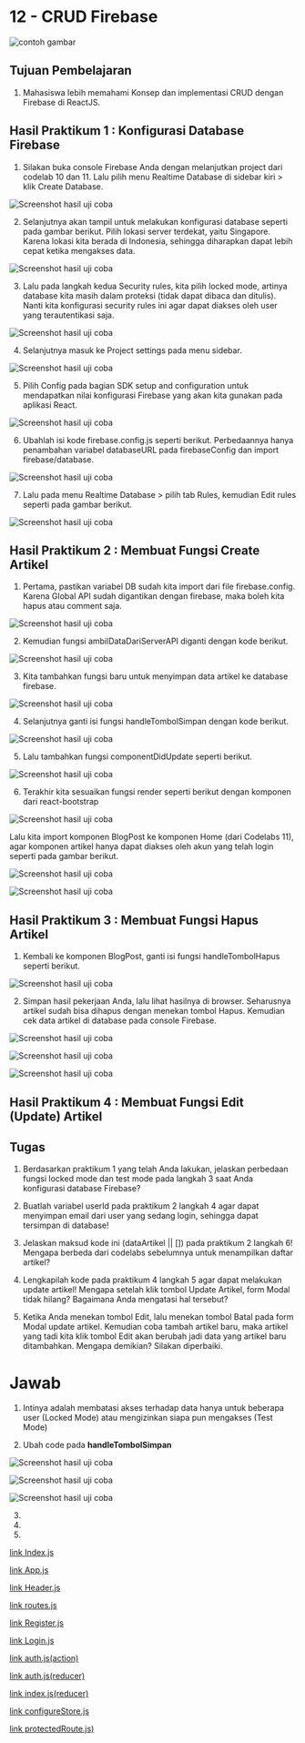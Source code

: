 # 12 - CRUD Firebase

![contoh gambar](../../docs/logo/polinema.png)

## Tujuan Pembelajaran

1. Mahasiswa lebih memahami Konsep dan implementasi CRUD dengan Firebase di ReactJS.


## Hasil Praktikum 1 : Konfigurasi Database Firebase

1. Silakan buka console Firebase Anda dengan melanjutkan project dari codelab 10 dan 11. Lalu pilih menu Realtime Database di sidebar kiri > klik Create Database.

![Screenshot hasil uji coba](img/Praktikum1/1.jpg)

2. Selanjutnya akan tampil untuk melakukan konfigurasi database seperti pada gambar berikut. Pilih lokasi server terdekat, yaitu Singapore. Karena lokasi kita berada di Indonesia, sehingga diharapkan dapat lebih cepat ketika mengakses data.

![Screenshot hasil uji coba](img/Praktikum1/2.jpg)

3. Lalu pada langkah kedua Security rules, kita pilih locked mode, artinya database kita masih dalam proteksi (tidak dapat dibaca dan ditulis). Nanti kita konfigurasi security rules ini agar dapat diakses oleh user yang terautentikasi saja.

![Screenshot hasil uji coba](img/Praktikum1/3.jpg)

4. Selanjutnya masuk ke Project settings pada menu sidebar.

![Screenshot hasil uji coba](img/Praktikum1/4.jpg)

5. Pilih Config pada bagian SDK setup and configuration untuk mendapatkan nilai konfigurasi Firebase yang akan kita gunakan pada aplikasi React.

![Screenshot hasil uji coba](img/Praktikum1/5.jpg)

6. Ubahlah isi kode firebase.config.js seperti berikut. Perbedaannya hanya penambahan variabel databaseURL pada firebaseConfig dan import firebase/database.

![Screenshot hasil uji coba](img/Praktikum1/6.jpg)

7. Lalu pada menu Realtime Database > pilih tab Rules, kemudian Edit rules seperti pada gambar berikut.

![Screenshot hasil uji coba](img/Praktikum1/7.jpg)



## Hasil Praktikum 2 : Membuat Fungsi Create Artikel

1. Pertama, pastikan variabel DB sudah kita import dari file firebase.config. Karena Global API sudah digantikan dengan firebase, maka boleh kita hapus atau comment saja.

![Screenshot hasil uji coba](img/Praktikum2/1.jpg)

2. Kemudian fungsi ambilDataDariServerAPI diganti dengan kode berikut.

![Screenshot hasil uji coba](img/Praktikum2/2.jpg)

3. Kita tambahkan fungsi baru untuk menyimpan data artikel ke database firebase.

![Screenshot hasil uji coba](img/Praktikum2/3.jpg)

4. Selanjutnya ganti isi fungsi handleTombolSimpan dengan kode berikut.

![Screenshot hasil uji coba](img/Praktikum2/4.jpg)

5. Lalu tambahkan fungsi componentDidUpdate seperti berikut.

![Screenshot hasil uji coba](img/Praktikum2/5.jpg)

6. Terakhir kita sesuaikan fungsi render seperti berikut dengan komponen dari react-bootstrap

![Screenshot hasil uji coba](img/Praktikum2/6.jpg)

Lalu kita import komponen BlogPost ke komponen Home (dari Codelabs 11), agar komponen artikel hanya dapat diakses oleh akun yang telah login seperti pada gambar berikut.

![Screenshot hasil uji coba](img/Praktikum2/7.jpg)

![Screenshot hasil uji coba](img/Praktikum2/8.jpg)

## Hasil Praktikum 3 : Membuat Fungsi Hapus Artikel

1. Kembali ke komponen BlogPost, ganti isi fungsi handleTombolHapus seperti berikut.

![Screenshot hasil uji coba](img/Praktikum3/1.jpg)

2. Simpan hasil pekerjaan Anda, lalu lihat hasilnya di browser. Seharusnya artikel sudah bisa dihapus dengan menekan tombol Hapus. Kemudian cek data artikel di database pada console Firebase.

![Screenshot hasil uji coba](img/Praktikum3/2.jpg)

![Screenshot hasil uji coba](img/Praktikum3/3.jpg)

![Screenshot hasil uji coba](img/Praktikum3/4.jpg)

## Hasil Praktikum 4 : Membuat Fungsi Edit (Update) Artikel


## Tugas

1. Berdasarkan praktikum 1 yang telah Anda lakukan, jelaskan perbedaan fungsi locked mode dan test mode pada langkah 3 saat Anda konfigurasi database Firebase?

2. Buatlah variabel userId pada praktikum 2 langkah 4 agar dapat menyimpan email dari user yang sedang login, sehingga dapat tersimpan di database!

3. Jelaskan maksud kode ini (dataArtikel || []) pada praktikum 2 langkah 6! Mengapa berbeda dari codelabs sebelumnya untuk menampilkan daftar artikel?

4. Lengkapilah kode pada praktikum 4 langkah 5 agar dapat melakukan update artikel! Mengapa setelah klik tombol Update Artikel, form Modal tidak hilang? Bagaimana Anda mengatasi hal tersebut?

5. Ketika Anda menekan tombol Edit, lalu menekan tombol Batal pada form Modal update artikel. Kemudian coba tambah artikel baru, maka artikel yang tadi kita klik tombol Edit akan berubah jadi data yang artikel baru ditambahkan. Mengapa demikian? Silakan diperbaiki.

# Jawab

1. Intinya adalah membatasi akses terhadap data hanya untuk beberapa user (Locked Mode) atau mengizinkan siapa pun mengakses (Test Mode)

2. Ubah code pada <b>handleTombolSimpan</b>

![Screenshot hasil uji coba](img/Tugas/2-1.jpg)

![Screenshot hasil uji coba](img/Tugas/2-2.jpg)

![Screenshot hasil uji coba](img/Tugas/2-3.jpg)

3. 

4. 

5. 



[link Index.js](../../src/11_Redux_Thunk/src/index.js)

[link App.js](../../src/11_Redux_Thunk/src/app.js)

[link Header.js](../../src/11_Redux_Thunk/src/components/Header.js)

[link routes.js](../../src/11_Redux_Thunk/src/components/routes.js)

[link Register.js](../../src/11_Redux_Thunk/src/components/Register.js)

[link Login.js](../../src/11_Redux_Thunk/src/components/Login.js)

[link auth.js(action)](../../src/11_Redux_Thunk/src/redux/action/auth.js)

[link auth.js(reducer)](../../src/11_Redux_Thunk/src/redux/reducer/auth.js)

[link index.js(reducer)](../../src/11_Redux_Thunk/src/redux/reducer/index.js)

[link configureStore.js](../../src/11_Redux_Thunk/src/redux/configureStore.js)

[link protectedRoute.js)](../../src/11_Redux_Thunk/src/redux/routes/protectedRoute.js)


